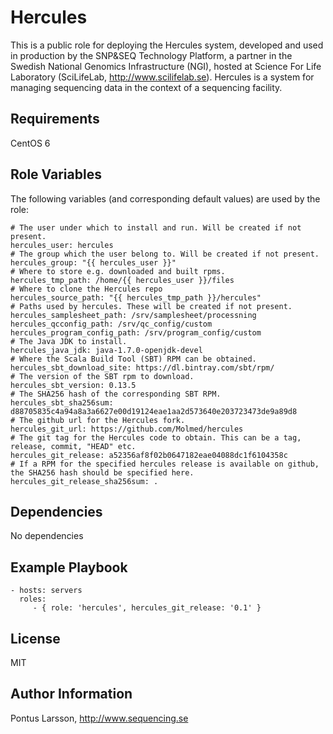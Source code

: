 Hercules
========

This is a public role for deploying the Hercules system, developed and used in production by the SNP&SEQ Technology Platform, a partner in the Swedish National Genomics Infrastructure (NGI), hosted at Science For Life Laboratory (SciLifeLab, http://www.scilifelab.se). Hercules is a system for managing sequencing data in the context of a sequencing facility.

Requirements
------------

CentOS 6

Role Variables
--------------

The following variables (and corresponding default values) are used by the role:

    # The user under which to install and run. Will be created if not present.
    hercules_user: hercules
    # The group which the user belong to. Will be created if not present.
    hercules_group: "{{ hercules_user }}"
    # Where to store e.g. downloaded and built rpms.
    hercules_tmp_path: /home/{{ hercules_user }}/files
    # Where to clone the Hercules repo
    hercules_source_path: "{{ hercules_tmp_path }}/hercules"
    # Paths used by hercules. These will be created if not present. 
    hercules_samplesheet_path: /srv/samplesheet/processning
    hercules_qcconfig_path: /srv/qc_config/custom
    hercules_program_config_path: /srv/program_config/custom
    # The Java JDK to install.
    hercules_java_jdk: java-1.7.0-openjdk-devel
    # Where the Scala Build Tool (SBT) RPM can be obtained.
    hercules_sbt_download_site: https://dl.bintray.com/sbt/rpm/
    # The version of the SBT rpm to download.
    hercules_sbt_version: 0.13.5
    # The SHA256 hash of the corresponding SBT RPM.
    hercules_sbt_sha256sum: d88705835c4a94a8a3a6627e00d19124eae1aa2d573640e203723473de9a89d8
    # The github url for the Hercules fork.
    hercules_git_url: https://github.com/Molmed/hercules
    # The git tag for the Hercules code to obtain. This can be a tag, release, commit, "HEAD" etc.
    hercules_git_release: a52356af8f02b0647182eae04088dc1f6104358c
    # If a RPM for the specified hercules release is available on github, the SHA256 hash should be specified here.
    hercules_git_release_sha256sum: .

 
Dependencies
------------

No dependencies

Example Playbook
----------------

    - hosts: servers
      roles:
         - { role: 'hercules', hercules_git_release: '0.1' }

License
-------

MIT

Author Information
------------------

Pontus Larsson, http://www.sequencing.se

